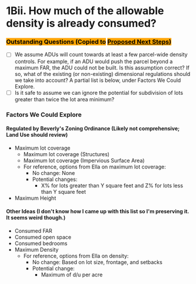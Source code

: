 # 1Bii. How much of the allowable density is already consumed?

### <mark style="background-color:orange;">Outstanding Questions (Copied to</mark> [<mark style="background-color:orange;">Proposed Next Steps</mark>](../../project-management/proposed-next-steps.md)<mark style="background-color:orange;">)</mark>

* [ ] We assume ADUs will count towards at least a few parcel-wide density controls. For example, if an ADU would push the parcel beyond a maximum FAR, the ADU could not be built. Is this assumption correct? If so, what of the existing (or non-existing) dimensional regulations should we take into account? A partial list is below, under Factors We Could Explore.
* [ ] Is it safe to assume we can ignore the potential for subdivision of lots greater than twice the lot area minimum?

### Factors We Could Explore

#### Regulated by Beverly's Zoning Ordinance (Likely not comprehensive; Land Use should review)

* Maximum lot coverage
  * Maximum lot coverage (Structures)
  * Maximum lot coverage (Impervious Surface Area)
  * For reference, options from Ella on maximum lot coverage:
    * No change: None&#x20;
    * Potential changes:&#x20;
      * X% for lots greater than Y square feet and Z% for lots less than Y square feet&#x20;
* Maximum Height

#### Other Ideas (I don't know how I came up with this list so I'm preserving it. It seems weird though.)

* Consumed FAR
* Consumed open space
* Consumed bedrooms
* Maximum Density
  * For reference, options from Ella on density:
    * No change: Based on lot size, frontage, and setbacks&#x20;
    * Potential change:&#x20;
      * Maximum of d/u per acre&#x20;
